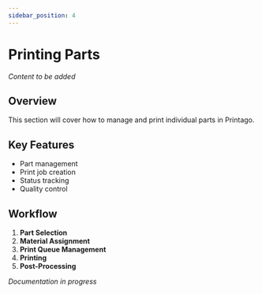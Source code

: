 ```yaml
---
sidebar_position: 4
---
```


# Printing Parts

*Content to be added*

## Overview

This section will cover how to manage and print individual parts in Printago.

## Key Features

- Part management
- Print job creation
- Status tracking
- Quality control

## Workflow

1. **Part Selection**
2. **Material Assignment**
3. **Print Queue Management**
4. **Printing**
5. **Post-Processing**

*Documentation in progress*